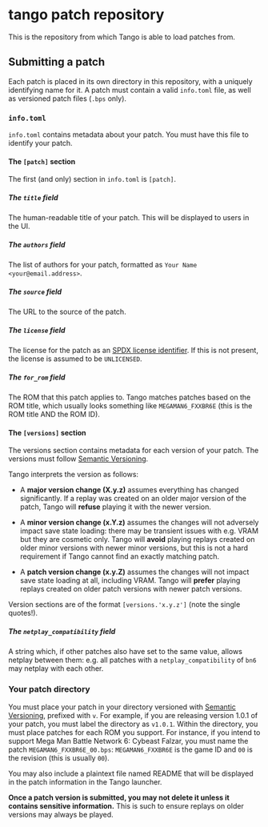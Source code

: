 # tango patch repository

This is the repository from which Tango is able to load patches from.

## Submitting a patch

Each patch is placed in its own directory in this repository, with a uniquely identifying name for it. A patch must contain a valid `info.toml` file, as well as versioned patch files (`.bps` only).

### `info.toml`

`info.toml` contains metadata about your patch. You must have this file to identify your patch.

#### The `[patch]` section

The first (and only) section in `info.toml` is `[patch]`.

##### The `title` field

The human-readable title of your patch. This will be displayed to users in the UI.

##### The `authors` field

The list of authors for your patch, formatted as `Your Name <your@email.address>`.

##### The `source` field

The URL to the source of the patch.

##### The `license` field

The license for the patch as an [SPDX license identifier](https://spdx.dev/licenses/). If this is not present, the license is assumed to be `UNLICENSED`.

##### The `for_rom` field

The ROM that this patch applies to. Tango matches patches based on the ROM title, which usually looks something like `MEGAMAN6_FXXBR6E` (this is the ROM title AND the ROM ID).

#### The `[versions]` section

The versions section contains metadata for each version of your patch. The versions must follow [Semantic Versioning](https://semver.org/).

Tango interprets the version as follows:

-   A **major version change (X.y.z)** assumes everything has changed significantly. If a replay was created on an older major version of the patch, Tango will **refuse** playing it with the newer version.

-   A **minor version change (x.Y.z)** assumes the changes will not adversely impact save state loading: there may be transient issues with e.g. VRAM but they are cosmetic only. Tango will **avoid** playing replays created on older minor versions with newer minor versions, but this is not a hard requirement if Tango cannot find an exactly matching patch.

-   A **patch version change (x.y.Z)** assumes the changes will not impact save state loading at all, including VRAM. Tango will **prefer** playing replays created on older patch versions with newer patch versions.

Version sections are of the format `[versions.'x.y.z']` (note the single quotes!).

##### The `netplay_compatibility` field

A string which, if other patches also have set to the same value, allows netplay between them: e.g. all patches with a `netplay_compatibility` of `bn6` may netplay with each other.

### Your patch directory

You must place your patch in your directory versioned with [Semantic Versioning](https://semver.org/), prefixed with `v`. For example, if you are releasing version 1.0.1 of your patch, you must label the directory as `v1.0.1`. Within the directory, you must place patches for each ROM you support. For instance, if you intend to support Mega Man Battle Network 6: Cybeast Falzar, you must name the patch `MEGAMAN6_FXXBR6E_00.bps`: `MEGAMAN6_FXXBR6E` is the game ID and `00` is the revision (this is usually `00`).

You may also include a plaintext file named README that will be displayed in the patch information in the Tango launcher.

**Once a patch version is submitted, you may not delete it unless it contains sensitive information.** This is such to ensure replays on older versions may always be played.
